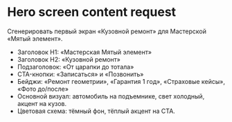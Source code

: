 # Hero screen content request

Сгенерировать первый экран «Кузовной ремонт» для Мастерской «Мятый элемент».

- Заголовок H1: «Мастерская Мятый элемент»
- Заголовок H2: «Кузовной ремонт»
- Подзаголовок: «От царапки до тотала»
- CTA-кнопки: «Записаться» и «Позвонить»
- Бейджи: «Ремонт геометрии», «Гарантия 1 год», «Страховые кейсы», «Фото до/после»
- Основной визуал: автомобиль на подъемнике, свет холодный, акцент на кузов.
- Цветовая схема: тёмный фон, тёплый акцент на CTA.
